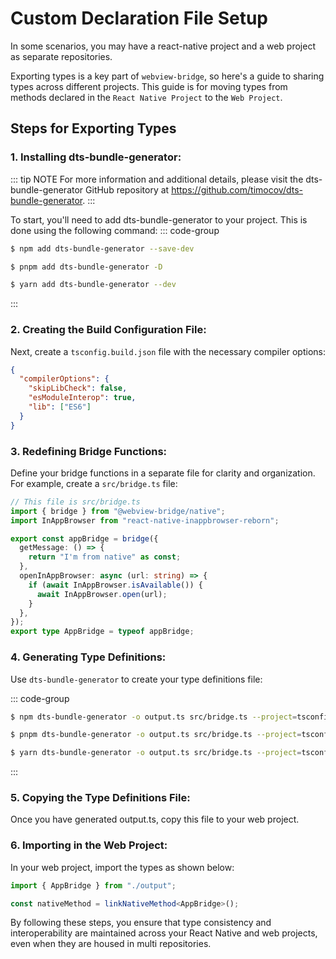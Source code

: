 # Custom Declaration File Setup
In some scenarios, you may have a react-native project and a web project as separate repositories.

Exporting types is a key part of `webview-bridge`, so here's a guide to sharing types across different projects.
This guide is for moving types from methods declared in the `React Native Project` to the `Web Project`.
  
## Steps for Exporting Types
### 1. Installing dts-bundle-generator:
::: tip NOTE
For more information and additional details, please visit the dts-bundle-generator GitHub repository at https://github.com/timocov/dts-bundle-generator.
:::

To start, you'll need to add dts-bundle-generator to your project. This is done using the following command:
::: code-group

```sh [npm]
$ npm add dts-bundle-generator --save-dev
```

```sh [pnpm]
$ pnpm add dts-bundle-generator -D
```

```sh [yarn]
$ yarn add dts-bundle-generator --dev
```

:::

### 2. Creating the Build Configuration File:
Next, create a `tsconfig.build.json` file with the necessary compiler options:
```json
{
  "compilerOptions": {
    "skipLibCheck": false,
    "esModuleInterop": true,
    "lib": ["ES6"]
  }
}
```
### 3. Redefining Bridge Functions:
Define your bridge functions in a separate file for clarity and organization. For example, create a `src/bridge.ts` file:

```ts
// This file is src/bridge.ts
import { bridge } from "@webview-bridge/native";
import InAppBrowser from "react-native-inappbrowser-reborn";

export const appBridge = bridge({
  getMessage: () => {
    return "I'm from native" as const;
  },
  openInAppBrowser: async (url: string) => {
    if (await InAppBrowser.isAvailable()) {
      await InAppBrowser.open(url);
    }
  },
});
export type AppBridge = typeof appBridge;
```

### 4. Generating Type Definitions:
Use `dts-bundle-generator` to create your type definitions file:

::: code-group

```sh [npm]
$ npm dts-bundle-generator -o output.ts src/bridge.ts --project=tsconfig.build.json
```

```sh [pnpm]
$ pnpm dts-bundle-generator -o output.ts src/bridge.ts --project=tsconfig.build.json
```

```sh [yarn]
$ yarn dts-bundle-generator -o output.ts src/bridge.ts --project=tsconfig.build.json
```

:::

### 5. Copying the Type Definitions File:
Once you have generated output.ts, copy this file to your web project.

### 6. Importing in the Web Project:
In your web project, import the types as shown below:

```ts
import { AppBridge } from "./output";

const nativeMethod = linkNativeMethod<AppBridge>();
```

By following these steps, you ensure that type consistency and interoperability are maintained across your React Native and web projects, even when they are housed in multi repositories.